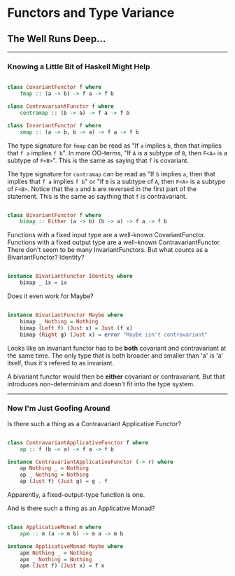# Functors and Type Variance

## The Well Runs Deep...

---

### Knowing a Little Bit of Haskell Might Help

``` haskell

class CovariantFunctor f where
    fmap :: (a -> b) -> f a -> f b

class ContravariantFunctor f where
    contramap :: (b -> a) -> f a -> f b

class InvariantFunctor f where
    xmap :: (a -> b, b -> a) -> f a -> f b

```

The type signature for `fmap` can be read as "If `a` implies `b`, then that implies that `f a` implies `f b`". In more OO-terms, "If `A` is a subtype of `B`, then `F<A>` is a subtype of `F<B>`". This is the same as saying that `f` is covariant.

The type signature for `contramap` can be read as "If `b` implies `a`, then that implies that `f a` implies `f b`" or "If `B` is a subtype of `A`, then `F<A>` is a subtype of `F<B>`. Notice that the `a` and `b` are reversed in the first part of the statement. This is the same as saything that `f` is contravariant.

``` haskell

class BivariantFunctor f where
    bimap :: Either (a -> b) (b -> a) -> f a -> f b

```

Functions with a fixed input type are a well-known CovariantFunctor.
Functions with a fixed output type are a well-known ContravariantFunctor.
There don't seem to be many InvariantFunctors.
But what counts as a BivariantFunctor? Identity?

``` haskell

instance BivariantFunctor Identity where
    bimap _ ix = ix

```

Does it even work for Maybe?

``` haskell

instance BivariantFunctor Maybe where
    bimap _ Nothing = Nothing
    bimap (Left f) (Just x) = Just (f x)
    bimap (Right g) (Just x) = error "Maybe isn't contravariant"

```

Looks like an invariant functor has to be **both** covariant and contravariant at the same time. The only type that is both broader and smaller than 'a' is 'a' itself, thus it's refered to as invariant.

A bivariant functor would then be **either** covariant or contravariant. But that introduces non-determinism and doesn't fit into the type system.

---

### Now I'm Just Goofing Around

Is there such a thing as a Contravariant Applicative Functor?

``` haskell

class ContravariantApplicativeFunctor f where
    ap :: f (b -> a) -> f a -> f b

instance ContravariantApplicativeFunctor (-> r) where
    ap Nothing _ = Nothing
    ap _ Nothing = Nothing
    ap (Just f) (Just g) = g . f

```

Apparently, a fixed-output-type function is one.

And is there such a thing as an Applicative Monad?

``` haskell

class ApplicativeMonad m where
    apm :: m (a -> m b) -> m a -> m b

instance ApplicativeMonad Maybe where
    apm Nothing _ = Nothing
    apm _ Nothing = Nothing
    apm (Just f) (Just x) = f x

```

<disqus>
